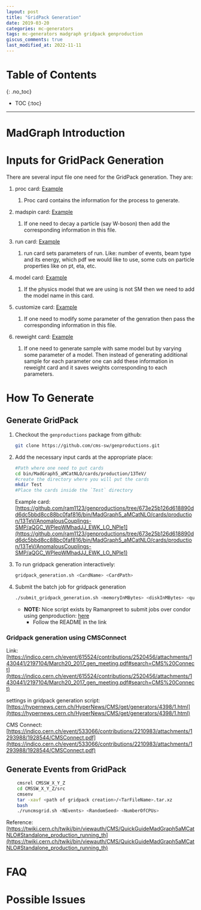 ```yaml
---
layout: post
title: "GridPack Generation"
date: 2019-03-20
categories: mc-generators
tags: mc-generators madgraph gridpack genproduction
giscus_comments: true
last_modified_at: 2022-11-11
---
```


# Table of Contents
{: .no_toc}

* TOC
{:toc}

------------------------------------

# MadGraph Introduction

# Inputs for GridPack Generation

There are several input file one need for the GridPack generation. They are:

1. proc card: [Example](https://github.com/cms-sw/genproductions/blob/pre2017/bin/MadGraph5_aMCatNLO/cards/production/13TeV/VBS/VVjj_semileptonic/aQGC/aQGC_WPlepWMhadJJ_EWK_LO_NPle1_mjj100pt10/aQGC_WPlepWMhadJJ_EWK_LO_NPle1_mjj100pt10_proc_card.dat)

   1. Proc card contains the information for the process to generate.

2. madspin card: [Example](https://github.com/cms-sw/genproductions/blob/pre2017/bin/MadGraph5_aMCatNLO/cards/production/13TeV/VBS/VVjj_semileptonic/aQGC/aQGC_WPlepWMhadJJ_EWK_LO_NPle1_mjj100pt10/aQGC_WPlepWMhadJJ_EWK_LO_NPle1_mjj100pt10_madspin_card.dat)

   1. If one need to decay a particle (say W-boson) then add the corresponding information in this file.

3. run card: [Example](https://github.com/cms-sw/genproductions/blob/pre2017/bin/MadGraph5_aMCatNLO/cards/production/13TeV/VBS/VVjj_semileptonic/aQGC/aQGC_WPlepWMhadJJ_EWK_LO_NPle1_mjj100pt10/aQGC_WPlepWMhadJJ_EWK_LO_NPle1_mjj100pt10_run_card.dat)

   1. run card sets parameters of run. Like: number of events, beam type and its energy, which pdf we would like to use, some cuts on particle properties like on pt, eta, etc.

4. model card: [Example](https://github.com/cms-sw/genproductions/blob/pre2017/bin/MadGraph5_aMCatNLO/cards/production/13TeV/VBS/VVjj_semileptonic/aQGC/aQGC_WPlepWMhadJJ_EWK_LO_NPle1_mjj100pt10/aQGC_WPlepWMhadJJ_EWK_LO_NPle1_mjj100pt10_extramodels.dat)
   1. If the physics model that we are using is not SM then we need to add the model name in this card.
5. customize card: [Example](https://github.com/cms-sw/genproductions/blob/pre2017/bin/MadGraph5_aMCatNLO/cards/production/13TeV/VBS/VVjj_semileptonic/aQGC/aQGC_WPlepWMhadJJ_EWK_LO_NPle1_mjj100pt10/aQGC_WPlepWMhadJJ_EWK_LO_NPle1_mjj100pt10_customizecards.dat)
   1. If one need to modify some parameter of the genration then pass the corresponding information in this file.
6. reweight card: [Example](https://github.com/cms-sw/genproductions/blob/pre2017/bin/MadGraph5_aMCatNLO/cards/production/13TeV/VBS/VVjj_semileptonic/aQGC/aQGC_WPlepWMhadJJ_EWK_LO_NPle1_mjj100pt10/aQGC_WPlepWMhadJJ_EWK_LO_NPle1_mjj100pt10_reweight_card.dat)
   1. If one need to generate sample with same model but by varying some parameter of a model. Then instead of generating additional sample for each parameter one can add these information in reweight card and it saves weights corresponding to each parameters.

# How To Generate

## Generate GridPack

1. Checkout the `genproductions` package from github:
   ```bash
   git clone https://github.com/cms-sw/genproductions.git
   ```
1. Add the necessary input cards at the appropriate place:

   ```bash
   #Path where one need to put cards
   cd bin/MadGraph5_aMCatNLO/cards/production/13TeV/
   #create the directory where you will put the cards
   mkdir Test
   #Place the cards inside the `Test` directory
   ```

   Example card:
   [https://github.com/ram1123/genproductions/tree/673e25b126d618890dd6dc5bbd8cc88bc0faf816/bin/MadGraph5_aMCatNLO/cards/production/13TeV/AnomalousCouplings-SMP/aQGC_WPlepWMhadJJ_EWK_LO_NPle1](https://github.com/ram1123/genproductions/tree/673e25b126d618890dd6dc5bbd8cc88bc0faf816/bin/MadGraph5_aMCatNLO/cards/production/13TeV/AnomalousCouplings-SMP/aQGC_WPlepWMhadJJ_EWK_LO_NPle1)

1. To run gridpack generation interactively:
   ```bash
   gridpack_generation.sh <CardName> <CardPath>
   ```
1. Submit the batch job for gridpack generation

   ```bash
   ./submit_gridpack_generation.sh <memoryInMBytes> <diskInMBytes> <queueForMasterJob> <name of process card without _proc_card.dat> <folder containing cards relative to current location> <queue>
   ```

   - **NOTE:** Nice script exists by Ramanpreet to submit jobs over condor using genproduction: [here](https://github.com/singh-ramanpreet/genproductions/tree/submit-singlejob-condor/bin/MadGraph5_aMCatNLO)
     - Follow the README in the link

### Gridpack generation using CMSConnect

Link: [https://indico.cern.ch/event/615524/contributions/2520456/attachments/1430441/2197104/March20_2017_gen_meeting.pdf#search=CMS%20Connect](https://indico.cern.ch/event/615524/contributions/2520456/attachments/1430441/2197104/March20_2017_gen_meeting.pdf#search=CMS%20Connect)

settings in gridpack generation script: [https://hypernews.cern.ch/HyperNews/CMS/get/generators/4398/1.html](https://hypernews.cern.ch/HyperNews/CMS/get/generators/4398/1.html)

CMS Connect: [https://indico.cern.ch/event/533066/contributions/2210983/attachments/1293988/1928544/CMSConnect.pdf](https://indico.cern.ch/event/533066/contributions/2210983/attachments/1293988/1928544/CMSConnect.pdf)

## Generate Events from GridPack

```bash
    cmsrel CMSSW_X_Y_Z
    cd CMSSW_X_Y_Z/src
    cmsenv
    tar -xavf <path of gridpack creation>/<TarFileName>.tar.xz
    bash
    ./runcmsgrid.sh <NEvents> <RandomSeed> <NumberOfCPUs>
```

Reference: [https://twiki.cern.ch/twiki/bin/viewauth/CMS/QuickGuideMadGraph5aMCatNLO#Standalone_production_running_th](https://twiki.cern.ch/twiki/bin/viewauth/CMS/QuickGuideMadGraph5aMCatNLO#Standalone_production_running_th)

# FAQ

# Possible Issues
